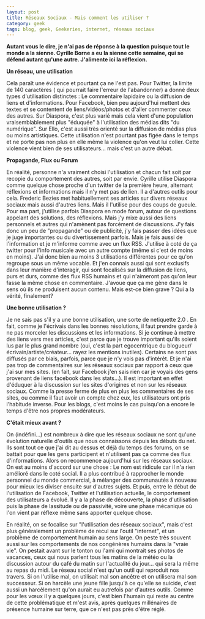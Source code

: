 ```yaml
---
layout: post
title: Réseaux Sociaux - Mais comment les utiliser ?
category: geek
tags: blog, geek, Geekeries, internet, réseaux sociaux
---
```

**Autant vous le dire, je n'ai pas de réponse à la question puisque tout le monde a la sienne. Cyrille Borne a eu la sienne cette semaine, qui se défend autant qu'une autre. J'alimente ici la réflexion.**

**Un réseau, une utilisation**

Cela paraît une évidence et pourtant ça ne l'est pas. Pour Twitter, la limite de 140 caractères ( qui pourrait faire l'erreur de l'abandonner) a donné deux types d'utilisation distinctes : Le commentaire lapidaire ou la diffusion de liens et d'informations. Pour Facebook, bien peu aujourd'hui mettent des textes et se contentent de liens/vidéos/photos et d'aller commenter ceux des autres. Sur Diaspora, c'est plus varié mais cela vient d'une population vraisemblablement plus "éduquée" à l'utilisation des médias dits "du numérique". Sur Ello, c'est aussi très orienté sur la diffusion de médias plus ou moins artistiques. Cette utilisation n'est pourtant pas figée dans le temps et ne porte pas non plus en elle même la violence qu'on veut lui coller. Cette violence vient bien de ses utilisateurs... mais c'est un autre débat.

**Propagande, Flux ou Forum**

En réalité, personne n'a vraiment choisi l'utilisation et chacun fait soit par recopie du comportement des autres, soit par envie. Cyrille utilise Diaspora comme quelque chose proche d'un twitter de la première heure, alternant réflexions et informations mais il n'y met pas de lien. Il a d'autres outils pour cela. Frederic Bezies met habituellement ses articles sur divers réseaux sociaux mais aussi d'autres liens. Mais il l'utilise pour des coups de gueule. Pour ma part, j'utilise parfois Diaspora en mode forum, autour de questions appelant des solutions, des réflexions. Mais j'y mixe aussi des liens personnels et autres qui n'amènent pas forcément de discussions. J'y fais donc un peu de "propagande" ou de publicité, j'y fais passer des idées que je juge importantes ou du divertissement parfois. Mais je fais aussi de l'information et je m'informe comme avec un flux RSS. J'utilise à coté de ça twitter pour l'info musicale avec un autre compte (même si c'est de moins en moins). J'ai donc bien au moins 3 utilisations différentes pour ce qu'on regroupe sous un même vocable. Et j'en connais aussi qui sont exclusifs dans leur manière d'interagir, qui sont focalisés sur la diffusion de liens, purs et durs, comme des flux RSS humains et qui n'aimeront pas qu'on leur fasse la même chose en commentaire. J'avoue que ça me gène dans le sens où ils ne produisent aucun contenu. Mais est-ce bien grave ? Qui a la vérité, finalement?

**Une bonne utilisation ?**

Je ne sais pas s'il y a une bonne utilisation, une sorte de netiquette 2.0 . En fait, comme je l'écrivais dans les bonnes résolutions, il faut prendre garde à ne pas morceler les discussions et les informations. Si je continue à mettre des liens vers mes articles, c'est parce que je trouve important qu'ils soient lus par le plus grand nombre (oui, c'est la part egocentrique du blogueur/écrivain/artiste/créateur... rayez les mentions inutiles). Certains ne sont pas diffusés par ce biais, parfois, parce que je n'y vois pas d'intérêt. Et je n'ai pas trop de commentaires sur les réseaux sociaux par rapport à ceux que j'ai sur mes sites. (en fait, sur Facebook j'en sais rien car je voyais des gens provenant de liens facebook dans les stats...). Il est important en effet d'éduquer à la discussion sur les sites d'origines et non sur les réseaux sociaux. Comme la presse ferme de plus en plus les commentaires de ses sites, ou comme il faut avoir un compte chez eux, les utilisateurs ont pris l'habitude inverse. Pour les blogs, c'est moins le cas puisqu'on a encore le temps d'être nos propres modérateurs.

**C'était mieux avant ?**

On (indéfini...) est nombreux à dire que les réseaux sociaux ne sont qu'une évolution naturelle d'outils que nous connaissons depuis les débuts du net. Ils sont tout ce que j'ai dit au dessus et déjà du temps des forums, on se battait pour que les gens participent et n'utilisent pas ça comme des flux d'informations. Alors on recommence aujourd'hui sur les réseaux sociaux. On est au moins d'accord sur une chose : Le nom est ridicule car il n'a rien amélioré dans le coté social. Il a plus contribué à rapprocher le monde personnel du monde commercial, à mélanger des communautés à nouveau pour mieux les diviser ensuite sur d'autres sujets. Et puis, entre le début de l'utilisation de Facebook, Twitter et l'utilisation actuelle, le comportement des utilisateurs a évolué. Il y a la phase de découverte, la phase d'utilisation puis la phase de lassitude ou de passivité, voire une phase mécanique où l'on vient par réflexe même sans apporter quelque chose.

En réalité, on se focalise sur "l'utilisation des réseaux sociaux", mais c'est plus généralement un problème de recul sur l'outil "internet", et un problème de comportement humain au sens large. On peste très souvent aussi sur les comportements de nos congénères humains dans la "vraie vie". On pestait avant sur le tonton ou l'ami qui montrait ses photos de vacances, ceux qui nous parlent tous les matins de la météo ou la discussion autour du café du matin sur l'actualité du jour... qui sera la même au repas du midi. Le réseau social n'est qu'un outil qui reproduit nos travers. Si on l'utilise mal, on utilisait mal son ancêtre et on utilisera mal son successeur. Si on harcèle une jeune fille jusqu'à ce qu'elle se suicide, c'est aussi un harcèlement qu'on aurait eu autrefois par d'autres outils. Comme pour les vœux il y a quelques jours, c'est bien l'humain qui reste au centre de cette problématique et m'est avis, après quelques millénaires de présence humaine sur terre, que ce n'est pas près d'être réglé.

